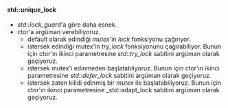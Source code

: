 #### std::unique_lock

+ _std::lock_guard_'a göre daha esnek.
+ ctor'a argüman verebiliyoruz.
  - default olarak edindiği _mutex_'in _lock_ fonksiyonu çağırıyor.
  - istersek edindiği mutex'in _try_lock_ fonksiyonunu çağırabiliyor. Bunun için ctor'ın ikinci parametresine _std::try_lock_ sabitini argüman olarak geçiyoruz.
  - istersek mutex'i edinmeden başlatabliyoruz. Bunun için ctor'ın ikinci parametresine _std::defer_lock_ sabitini argüman olarak geçiyoruz.
  - istersek zaten kilidi edinmiş bir _mutex_ ile başlatabiliyoruz. Bunun için ctor'ın ikinci parametresine _std::adapt_lock sabitini argüman olarak geçiyoruz.


